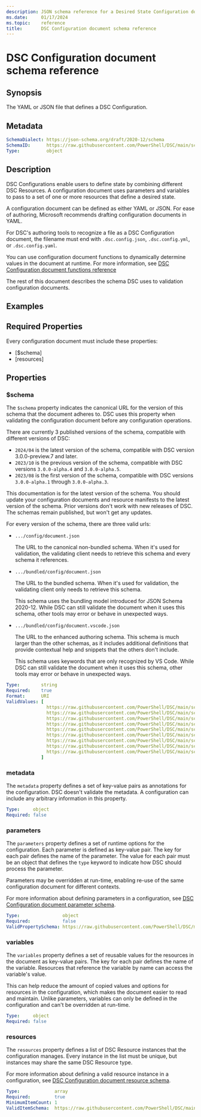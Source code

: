 ```yaml
---
description: JSON schema reference for a Desired State Configuration document.
ms.date:     01/17/2024
ms.topic:    reference
title:       DSC Configuration document schema reference
---
```


# DSC Configuration document schema reference

## Synopsis

The YAML or JSON file that defines a DSC Configuration.

## Metadata

```yaml
SchemaDialect: https://json-schema.org/draft/2020-12/schema
SchemaID:      https://raw.githubusercontent.com/PowerShell/DSC/main/schemas/2024/04/config/document.json
Type:          object
```

## Description

DSC Configurations enable users to define state by combining different DSC Resources. A
configuration document uses parameters and variables to pass to a set of one or more resources that
define a desired state.

A configuration document can be defined as either YAML or JSON. For ease of authoring, Microsoft
recommends drafting configuration documents in YAML.

For DSC's authoring tools to recognize a file as a DSC Configuration document, the filename must
end with `.dsc.config.json`, `.dsc.config.yml`, or `.dsc.config.yaml`.

You can use configuration document functions to dynamically determine values in the document at
runtime. For more information, see [DSC Configuration document functions reference][01]

<!-- For more information, see [DSC Configurations overview][01]. -->

The rest of this document describes the schema DSC uses to validation configuration documents.

## Examples

<!-- To-Do -->

## Required Properties

Every configuration document must include these properties:

- [$schema]
- [resources]

## Properties

### $schema

The `$schema` property indicates the canonical URL for the version of this schema that the document
adheres to. DSC uses this property when validating the configuration document before any
configuration operations.

There are currently 3 published versions of the schema, compatible with different versions of DSC:

- `2024/04` is the latest version of the schema, compatible with DSC version 3.0.0-preview.7 and
  later.
- `2023/10` is the previous version of the schema, compatible with DSC versions `3.0.0-alpha.4` and
  `3.0.0-alpha.5`.
- `2023/08` is the first version of the schema, compatible with DSC versions `3.0.0-alpha.1` through
  `3.0.0-alpha.3`.

This documentation is for the latest version of the schema. You should update your configuration
documents and resource manifests to the latest version of the schema. Prior versions don't work
with new releases of DSC. The schemas remain published, but won't get any updates.

For every version of the schema, there are three valid urls:

- `.../config/document.json`

  The URL to the canonical non-bundled schema. When it's used for validation, the validating client
  needs to retrieve this schema and every schema it references.

- `.../bundled/config/document.json`

  The URL to the bundled schema. When it's used for validation, the validating client only needs to
  retrieve this schema.

  This schema uses the bundling model introduced for JSON Schema 2020-12. While DSC can still
  validate the document when it uses this schema, other tools may error or behave in unexpected
  ways.

- `.../bundled/config/document.vscode.json`

  The URL to the enhanced authoring schema. This schema is much larger than the other schemas, as
  it includes additional definitions that provide contextual help and snippets that the others
  don't include.

  This schema uses keywords that are only recognized by VS Code. While DSC can still validate the
  document when it uses this schema, other tools may error or behave in unexpected ways.

```yaml
Type:        string
Required:    true
Format:      URI
ValidValues: [
               https://raw.githubusercontent.com/PowerShell/DSC/main/schemas/2024/04/config/document.json
               https://raw.githubusercontent.com/PowerShell/DSC/main/schemas/2024/04/bundled/config/document.json
               https://raw.githubusercontent.com/PowerShell/DSC/main/schemas/2024/04/bundled/config/document.vscode.json
               https://raw.githubusercontent.com/PowerShell/DSC/main/schemas/2023/10/config/document.json
               https://raw.githubusercontent.com/PowerShell/DSC/main/schemas/2023/10/bundled/config/document.json
               https://raw.githubusercontent.com/PowerShell/DSC/main/schemas/2023/10/bundled/config/document.vscode.json
               https://raw.githubusercontent.com/PowerShell/DSC/main/schemas/2023/08/config/document.json
               https://raw.githubusercontent.com/PowerShell/DSC/main/schemas/2023/08/bundled/config/document.json
               https://raw.githubusercontent.com/PowerShell/DSC/main/schemas/2023/08/bundled/config/document.vscode.json
             ]
```

### metadata

The `metadata` property defines a set of key-value pairs as annotations for the configuration. DSC
doesn't validate the metadata. A configuration can include any arbitrary information in this
property.

```yaml
Type:     object
Required: false
```

### parameters

The `parameters` property defines a set of runtime options for the configuration. Each parameter is
defined as key-value pair. The key for each pair defines the name of the parameter. The value for
each pair must be an object that defines the `type` keyword to indicate how DSC should process the
parameter.

Parameters may be overridden at run-time, enabling re-use of the same configuration document for
different contexts.

For more information about defining parameters in a configuration, see
[DSC Configuration document parameter schema][02].

<!-- For more information about using parameters in a configuration, see
[DSC Configuration parameters][03] -->

```yaml
Type:                object
Required:            false
ValidPropertySchema: https://raw.githubusercontent.com/PowerShell/DSC/main/schemas/2024/04/config/document.parameter.json
```

### variables

The `variables` property defines a set of reusable values for the resources in the document as
key-value pairs. The key for each pair defines the name of the variable. Resources that reference
the variable by name can access the variable's value.

This can help reduce the amount of copied values and options for resources in the configuration,
which makes the document easier to read and maintain. Unlike parameters, variables can only be
defined in the configuration and can't be overridden at run-time.

<!-- For more information about using variables in a configuration, see
[DSC Configuration variables][04]. -->

```yaml
Type:     object
Required: false
```

### resources

The `resources` property defines a list of DSC Resource instances that the configuration manages.
Every instance in the list must be unique, but instances may share the same DSC Resource type.

For more information about defining a valid resource instance in a configuration, see
[DSC Configuration document resource schema][05].

<!-- For more information about how DSC uses resources in a configuration, see
[DSC Configuration resources][06] and [DSC Configuration resource groups][07]. -->

```yaml
Type:             array
Required:         true
MinimumItemCount: 1
ValidItemSchema:  https://raw.githubusercontent.com/PowerShell/DSC/main/schemas/2024/04/config/document.resource.json
```

<!-- Link reference definitions -->
[01]: functions/resourceId.md
<!-- [01]: ../../../configurations/overview.md -->
[02]: parameter.md
<!-- [03]: ../../../configurations/parameters.md -->
<!-- [04]: ../../../configurations/variables.md -->
[05]: resource.md
<!-- [06]: ../../../configurations/resources.md -->
<!-- [07]: ../../../configurations/resource-groups.md -->
